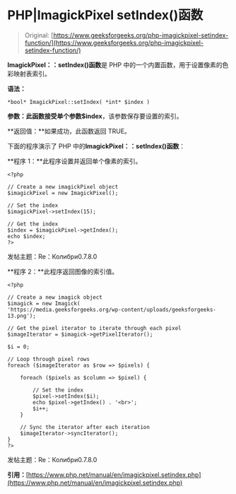 # PHP|ImagickPixel setIndex()函数

> Original: [https://www.geeksforgeeks.org/php-imagickpixel-setindex-function/](https://www.geeksforgeeks.org/php-imagickpixel-setindex-function/)

**ImagickPixel：：setIndex()函数**是 PHP 中的一个内置函数，用于设置像素的色彩映射表索引。

**语法：**

```
*bool* ImagickPixel::setIndex( *int* $index )
```

**参数：**此函数接受单个参数**$index**，该参数保存要设置的索引。

**返回值：**如果成功，此函数返回 TRUE。

下面的程序演示了 PHP 中的**ImagickPixel：：setIndex()函数**：

**程序 1：**此程序设置并返回单个像素的索引。

```
<?php

// Create a new imagickPixel object
$imagickPixel = new ImagickPixel();

// Set the index
$imagickPixel->setIndex(15);

// Get the index
$index = $imagickPixel->getIndex();
echo $index;
?>
```

发帖主题：Re：Колибри0.7.8.0

**程序 2：**此程序返回图像的索引值。

```
<?php

// Create a new imagick object
$imagick = new Imagick(
'https://media.geeksforgeeks.org/wp-content/uploads/geeksforgeeks-13.png');

// Get the pixel iterator to iterate through each pixel
$imageIterator = $imagick->getPixelIterator();

$i = 0;

// Loop through pixel rows
foreach ($imageIterator as $row => $pixels) {

    foreach ($pixels as $column => $pixel) {

        // Set the index
        $pixel->setIndex($i);
        echo $pixel->getIndex() . '<br>';
        $i++;
    }

    // Sync the iterator after each iteration
    $imageIterator->syncIterator();
}
?>
```

发帖主题：Re：Колибри0.7.8.0

**引用：**[https://www.php.net/manual/en/imagickpixel.setindex.php](https://www.php.net/manual/en/imagickpixel.setindex.php)